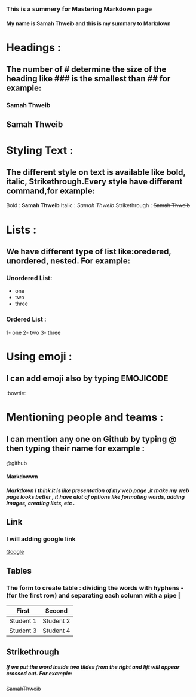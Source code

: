 ### This is a summery for Mastering Markdown page

#### My name is Samah Thweib and this is my summary to Markdown

# Headings :
## The number of # determine the size of the heading like ### is the smallest than ## for example:

### Samah Thweib
## Samah Thweib


# Styling Text :
## The different style on text is available like bold, italic, Strikethrough.Every style have different command,for example:

Bold : **Samah Thweib**  Italic : *Samah Thweib*  Strikethrough : ~~Samah Thweib~~

# Lists :
## We have different type of list like:oredered, unordered, nested. For example:

### Unordered List:
- one
- two
- three


### Ordered List :
1- one
2- two
3- three

# Using emoji :
## I can add emoji also by typing EMOJICODE
:bowtie:

 
# Mentioning people and teams :
## I can mention any one on Github by typing @ then typing their name for example :
@github

 #### Markdowwn 
 ##### Markdown I think it is like presentation of my web page ,it make my web page looks better , it have alot of options like formating words, adding images, creating lists, etc .
 
 ## Link
 ### I will adding google link 
 [Google](http://google.com)
 
 ## Tables
 ### The form to create table : dividing the words with hyphens - (for the first row) and  separating each column with a pipe |
 
 First  | Second 
------------ | -------------
Student 1 | Student 2
Student 3 | Student 4
 
 ## Strikethrough
 ##### If we put the word inside two tildes from the right and lift will appear crossed out. For example:
 ~~SamahThweib~~


